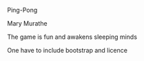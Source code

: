 
Ping-Pong

Mary Murathe

The game is fun and awakens sleeping minds

One have to include bootstrap and licence
